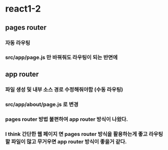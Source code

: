 # react1-2


## pages router 
### 자동 라우팅 
### src/app/page.js 만 바꿔줘도 라우팅이 되는 반면에 

## app router
### 파일 생성 및 내부 소스 경로 수정해줘야함 (수동 라우팅)
### src/app/about/page.js 로 변경

### pages router 방법 불편하여 app router 방식이 나왔다.
### I think 간단한 웹 페이지 면  pages router 방식을 활용하는게 좋고 라우팅할 파일이 많고 무거우면 app router 방식이 좋을거 같다.


